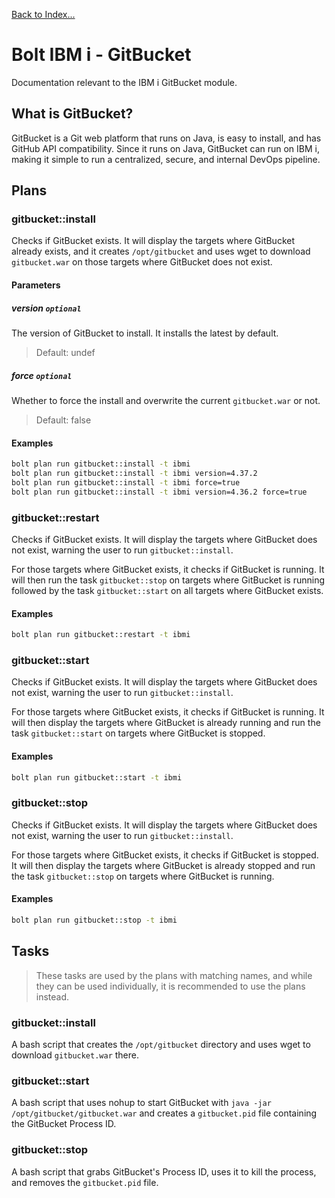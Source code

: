 [Back to Index...](./#index)

# Bolt IBM i - GitBucket
Documentation relevant to the IBM i GitBucket module.

## What is GitBucket?
GitBucket is a Git web platform that runs on Java, is easy to install, and has
GitHub API compatibility. Since it runs on Java, GitBucket can run on IBM i, making
it simple to run a centralized, secure, and internal DevOps pipeline.

## Plans

### gitbucket::install
Checks if GitBucket exists. It will display the targets where GitBucket already
exists, and it creates `/opt/gitbucket` and uses wget to download `gitbucket.war`
on those targets where GitBucket does not exist.

#### Parameters

##### version `optional`

The version of GitBucket to install. It installs the latest by default.

> Default: undef

##### force `optional`

Whether to force the install and overwrite the current `gitbucket.war` or not.

> Default: false

#### Examples

```bash
bolt plan run gitbucket::install -t ibmi
bolt plan run gitbucket::install -t ibmi version=4.37.2
bolt plan run gitbucket::install -t ibmi force=true
bolt plan run gitbucket::install -t ibmi version=4.36.2 force=true
```

### gitbucket::restart
Checks if GitBucket exists. It will display the targets where GitBucket does not
exist, warning the user to run `gitbucket::install`.

For those targets where GitBucket exists, it checks if GitBucket is running.
It will then run the task `gitbucket::stop` on targets where GitBucket is
running followed by the task `gitbucket::start` on all targets where
GitBucket exists.

#### Examples

```bash
bolt plan run gitbucket::restart -t ibmi
```

### gitbucket::start
Checks if GitBucket exists. It will display the targets where GitBucket does not
exist, warning the user to run `gitbucket::install`.

For those targets where GitBucket exists, it checks if GitBucket is running.
It will then display the targets where GitBucket is already running and
run the task `gitbucket::start` on targets where GitBucket is stopped.

#### Examples

```bash
bolt plan run gitbucket::start -t ibmi
```

### gitbucket::stop
Checks if GitBucket exists. It will display the targets where GitBucket does not
exist, warning the user to run `gitbucket::install`.

For those targets where GitBucket exists, it checks if GitBucket is stopped.
It will then display the targets where GitBucket is already stopped and
run the task `gitbucket::stop` on targets where GitBucket is running.

#### Examples

```bash
bolt plan run gitbucket::stop -t ibmi
```

## Tasks

> These tasks are used by the plans with matching names, and while they can be used
individually, it is recommended to use the plans instead.

### gitbucket::install
A bash script that creates the `/opt/gitbucket` directory and uses wget
to download `gitbucket.war` there.

### gitbucket::start
A bash script that uses nohup to start GitBucket with
`java -jar /opt/gitbucket/gitbucket.war` and creates a `gitbucket.pid` file
containing the GitBucket Process ID.

### gitbucket::stop
A bash script that grabs GitBucket's Process ID, uses it to kill the process,
and removes the `gitbucket.pid` file.
